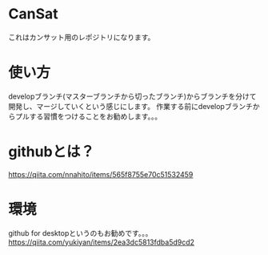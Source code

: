 # CanSat
これはカンサット用のレポジトリになります。

# 使い方
developブランチ(マスターブランチから切ったブランチ)からブランチを分けて開発し、マージしていくという感じにします。
作業する前にdevelopブランチからプルする習慣をつけることをお勧めします。。。

# githubとは？
https://qiita.com/nnahito/items/565f8755e70c51532459

# 環境
github for desktopというのもお勧めです。。。
https://qiita.com/yukiyan/items/2ea3dc5813fdba5d9cd2
